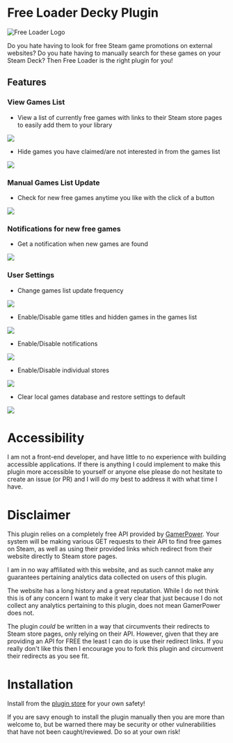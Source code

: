 # Free Loader Decky Plugin

![Free Loader Logo](https://github.com/jwhitlow45/free-loader/blob/main/assets/free-loader-logo.png?raw=true)

Do you hate having to look for free Steam game promotions on external websites? Do you hate having to manually search for these games on your Steam Deck? Then Free Loader is the right plugin for you!

## Features
### View Games List
- View a list of currently free games with links to their Steam store pages to easily add them to your library
<img src="https://github.com/jwhitlow45/free-loader/blob/main/assets/screenshots/games_list.jpg?raw=true"/>

- Hide games you have claimed/are not interested in from the games list
<img src="https://github.com/jwhitlow45/free-loader/blob/main/assets/screenshots/hideen_games_list.jpg?raw=true"/>

### Manual Games List Update
- Check for new free games anytime you like with the click of a button
<img src="https://github.com/jwhitlow45/free-loader/blob/main/assets/screenshots/manual_update.jpg?raw=true"/>

### Notifications for new free games
- Get a notification when new games are found
<img src="https://github.com/jwhitlow45/free-loader/blob/main/assets/screenshots/notification.jpg?raw=true"/>

### User Settings
- Change games list update frequency
<img src="https://github.com/jwhitlow45/free-loader/blob/main/assets/screenshots/update_frequency.jpg?raw=true"/>

- Enable/Disable game titles and hidden games in the games list
<img src="https://github.com/jwhitlow45/free-loader/blob/main/assets/screenshots/hidden_games_toggle.jpg?raw=true"/>

- Enable/Disable notifications
<img src="https://github.com/jwhitlow45/free-loader/blob/main/assets/screenshots/notification_toggle.jpg?raw=true"/>

- Enable/Disable individual stores
<img src="https://github.com/jwhitlow45/free-loader/blob/main/assets/screenshots/store_toggle.jpg?raw=true"/>

- Clear local games database and restore settings to default
<img src="https://github.com/jwhitlow45/free-loader/blob/main/assets/screenshots/defaults.jpg?raw=true"/>

# Accessibility
I am not a front-end developer, and have little to no experience with building accessible applications. If there is anything I could implement to make this plugin more accessible to yourself or anyone else please do not hesitate to create an issue (or PR) and I will do my best to address it with what time I have.

# Disclaimer
This plugin relies on a completely free API provided by [GamerPower](https://www.gamerpower.com/api-read). Your system will be making various GET requests to their API to find free games on Steam, as well as using their provided links which redirect from their website directly to Steam store pages.

I am in no way affiliated with this website, and as such cannot make any guarantees pertaining analytics data collected on users of this plugin.

The website has a long history and a great reputation. While I do not think this is of any concern I want to make it very clear that just because I do not collect any analytics pertaining to this plugin, does not mean GamerPower does not.

The plugin *could* be written in a way that circumvents their redirects to Steam store pages, only relying on their API. However, given that they are providing an API for FREE the least I can do is use their redirect links. If you really don't like this then I encourage you to fork this plugin and circumvent their redirects as you see fit.

# Installation
Install from the [plugin store](https://plugins.deckbrew.xyz/) for your own safety!

If you are savy enough to install the plugin manually then you are more than welcome to, but be warned there may be security or other vulnerabilities that have not been caught/reviewed. Do so at your own risk!
